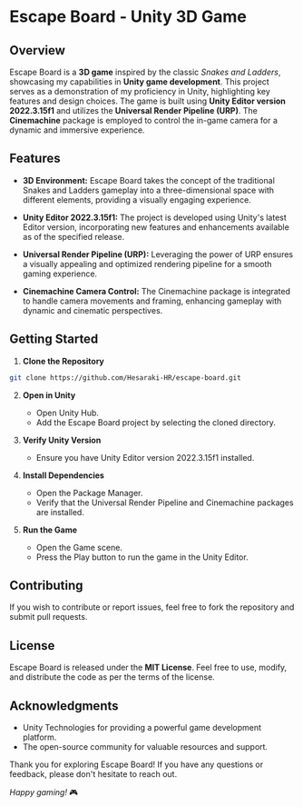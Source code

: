 # Escape Board - Unity 3D Game

## Overview

Escape Board is a **3D game** inspired by the classic *Snakes and Ladders*, showcasing my capabilities in **Unity game development**. This project serves as a demonstration of my proficiency in Unity, highlighting key features and design choices. The game is built using **Unity Editor version 2022.3.15f1** and utilizes the **Universal Render Pipeline (URP)**. The **Cinemachine** package is employed to control the in-game camera for a dynamic and immersive experience.

## Features

- **3D Environment:** Escape Board takes the concept of the traditional Snakes and Ladders gameplay into a three-dimensional space with different elements, providing a visually engaging experience.

- **Unity Editor 2022.3.15f1:** The project is developed using Unity's latest Editor version, incorporating new features and enhancements available as of the specified release.

- **Universal Render Pipeline (URP):** Leveraging the power of URP ensures a visually appealing and optimized rendering pipeline for a smooth gaming experience.

- **Cinemachine Camera Control:** The Cinemachine package is integrated to handle camera movements and framing, enhancing gameplay with dynamic and cinematic perspectives.

## Getting Started

1. **Clone the Repository**
```bash
git clone https://github.com/Hesaraki-HR/escape-board.git

```

2. **Open in Unity**
   - Open Unity Hub.
   - Add the Escape Board project by selecting the cloned directory.

3. **Verify Unity Version**
   - Ensure you have Unity Editor version 2022.3.15f1 installed.

4. **Install Dependencies**
   - Open the Package Manager.
   - Verify that the Universal Render Pipeline and Cinemachine packages are installed.

5. **Run the Game**
   - Open the Game scene.
   - Press the Play button to run the game in the Unity Editor.

## Contributing

If you wish to contribute or report issues, feel free to fork the repository and submit pull requests.

## License

Escape Board is released under the **MIT License**. Feel free to use, modify, and distribute the code as per the terms of the license.

## Acknowledgments

- Unity Technologies for providing a powerful game development platform.
- The open-source community for valuable resources and support.

Thank you for exploring Escape Board! If you have any questions or feedback, please don't hesitate to reach out.

*Happy gaming!* 🎮
